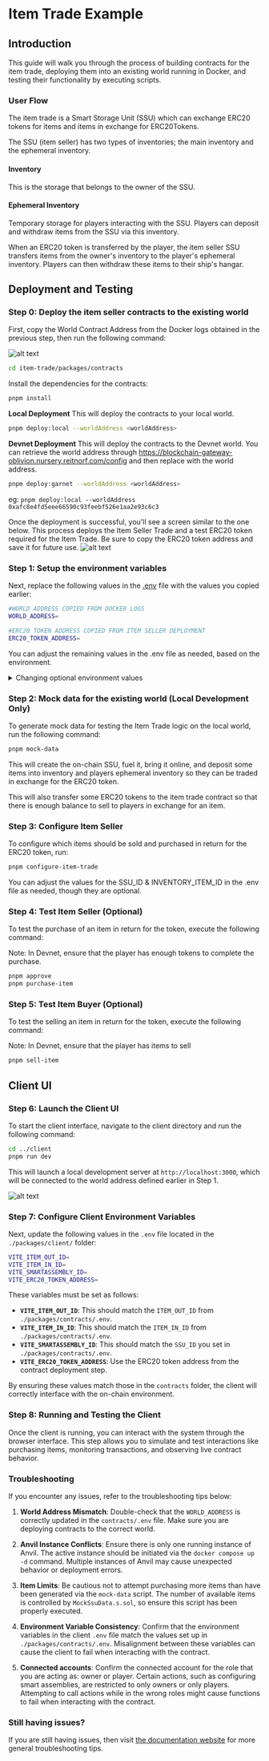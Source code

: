 # Item Trade Example

## Introduction
This guide will walk you through the process of building contracts for the item trade, deploying them into an existing world running in Docker, and testing their functionality by executing scripts. 

### User Flow
The item trade is a Smart Storage Unit (SSU) which can exchange ERC20 tokens for items and items in exchange for ERC20Tokens. 

The SSU (item seller) has two types of inventories; the main inventory and the ephemeral inventory.

#### Inventory
This is the storage that belongs to the owner of the SSU.

#### Ephemeral Inventory
Temporary storage for players interacting with the SSU. Players can deposit and withdraw items from the SSU via this inventory.

When an ERC20 token is transferred by the player, the item seller SSU transfers items from the owner's inventory to the player's ephemeral inventory. Players can then withdraw these items to their ship's hangar.

## Deployment and Testing
### Step 0: Deploy the item seller contracts to the existing world 
First, copy the World Contract Address from the Docker logs obtained in the previous step, then run the following command:

![alt text](../readme-imgs/docker_deployment.png)

```bash
cd item-trade/packages/contracts
```

Install the dependencies for the contracts:
```bash
pnpm install
```

**Local Deployment**
This will deploy the contracts to your local world.
```bash
pnpm deploy:local --worldAddress <worldAddress> 
```

**Devnet Deployment**
This will deploy the contracts to the Devnet world. You can retrieve the world address through https://blockchain-gateway-oblivion.nursery.reitnorf.com/config and then replace <worldAddress> with the world address. 
```bash
pnpm deploy:garnet --worldAddress <worldAddress> 
```


eg: `pnpm deploy:local --worldAddress 0xafc8e4fd5eee66590c93feebf526e1aa2e93c6c3`

Once the deployment is successful, you'll see a screen similar to the one below. This process deploys the Item Seller Trade and a test ERC20 token required for the Item Trade. Be sure to copy the ERC20 token address and save it for future use.
![alt text](./readme-imgs/deployment.png)


### Step 1: Setup the environment variables 
Next, replace the following values in the [.env](./packages/contracts/.env) file with the values you copied earlier:

```bash
#WORLD ADDRESS COPIED FROM DOCKER LOGS
WORLD_ADDRESS=

#ERC20 TOKEN ADDRESS COPIED FROM ITEM SELLER DEPLOYMENT
ERC20_TOKEN_ADDRESS=

```

You can adjust the remaining values in the .env file as needed, based on the environment.


<details markdown="block">
<summary>Changing optional environment values</summary>

### Setting item, price and payment address
You can set the item you want to sell and the item you want to buy, the address that receives payments, the price in Wei and the enforcedMultipleForItem

```bash
##### ITEM TRADE CONFIGURATION
#ITEM IN : SALT
ITEM_IN_ID=888
#ITEM OUT : LENS
ITEM_OUT_ID=999

ERC20_TOKEN_ADDRESS=0x6563b29D32AcAdEFA83214b322bDB8055c121bd9
RECEIVER_ADDRESS=0xf39Fd6e51aad88F6F4ce6aB8827279cffFb92266
##PRICE SHOULD BE IN WEI
PRICE_IN_WEI=500000000000000000
ENFORCED_ITEM_MULTIPLE=99
TOKEN_AMOUNT=275000000000000000000
```

To get the ITEM_IN_ID and ITEM_OUT_ID in devnet, you can follow these steps:

#### Step 0:
Right click your SSU, open the dapp window and copy the smart storage unit id.

> [!CAUTION]
> TODO: FINALIZE THIS SECTION.

![alt text](./readme-imgs/ssu_view.png)

#### Step 1:
Once you have your SSU ID, you can go to https://blockchain-gateway-test.nursery.reitnorf.com/smartdeployables/ssu_id (and replace ssu_id with your copied SSU ID). 

#### Step 2:
You should now have similar JSON to this. You want to get the item ID from the itemId in the storage items array and ephemeralInventoryItems array. The item ID should look something like: 

```json
"112603025077760770783264636189502217226733230421932850697496331082050661822826"
```

```json
"inventory": {
  "storageCapacity": 100000000000000,
  "usedCapacity": 490000000000,
  "storageItems": [
    {
      "typeId": 77518,
      "itemId": "112603025077760770783264636189502217226733230421932850697496331082050661822826",
      "quantity": 49,
      "name": "Lens 3X",
      "image": "https://devnet-data-ipfs-gateway.nursery.reitnorf.com/ipfs/QmcQzTvz9Z4koU8pvBJL94HxHtLoPoB9wDnuRE278AdbmA"
    }
  ],
  "ephemeralInventoryList": [
    {
      "ownerId": "0xbc07106cc909d37e36a1c3db35411805836bdf67",
      "ownerName": "skygirl",
      "storageCapacity": 1000000000000,
      "usedCapacity": 10000000000,
      "ephemeralInventoryItems": [
        {
          "typeId": 77518,
          "itemId": "112603025077760770783264636189502217226733230421932850697496331082050661822826",
          "quantity": 1,
          "name": "Lens 3X",
          "image": "https://devnet-data-ipfs-gateway.nursery.reitnorf.com/ipfs/QmcQzTvz9Z4koU8pvBJL94HxHtLoPoB9wDnuRE278AdbmA"
        }
      ]
    }
  ]
},
```

</details>


### Step 2: Mock data for the existing world **(Local Development Only)**
To generate mock data for testing the Item Trade logic on the local world, run the following command:

```bash
pnpm mock-data
```
This will create the on-chain SSU, fuel it, bring it online, and deposit some items into inventory and players ephemeral inventory so they can be traded in exchange for the ERC20 token.

This will also transfer some ERC20 tokens to the item trade contract so that there is enough balance to sell to players in exchange for an item.

### Step 3: Configure Item Seller 
To configure which items should be sold and purchased in return for the ERC20 token, run:

```bash
pnpm configure-item-trade
```

You can adjust the values for the SSU_ID & INVENTORY_ITEM_ID in the .env file as needed, though they are optional.

### Step 4: Test Item Seller (Optional)
To test the purchase of an item in return for the token, execute the following command:

Note: In Devnet, ensure that the player has enough tokens to complete the purchase.

```bash
pnpm approve
pnpm purchase-item
```

### Step 5: Test Item Buyer (Optional)
To test the selling an item in return for the token, execute the following command:

Note: In Devnet, ensure that the player has items to sell

```bash
pnpm sell-item
```

## Client UI

### Step 6: Launch the Client UI

To start the client interface, navigate to the client directory and run the following command:

```bash
cd ../client
pnpm run dev
```

This will launch a local development server at `http://localhost:3000`, which will be connected to the world address defined earlier in Step 1.

![alt text](./readme-imgs/item-trade-client.webp)

### Step 7: Configure Client Environment Variables

Next, update the following values in the `.env` file located in the `./packages/client/` folder:

```bash
VITE_ITEM_OUT_ID=
VITE_ITEM_IN_ID=
VITE_SMARTASSEMBLY_ID=
VITE_ERC20_TOKEN_ADDRESS=
```

These variables must be set as follows:

- **`VITE_ITEM_OUT_ID`**: This should match the `ITEM_OUT_ID` from `./packages/contracts/.env`.
- **`VITE_ITEM_IN_ID`**: This should match the `ITEM_IN_ID` from `./packages/contracts/.env`.
- **`VITE_SMARTASSEMBLY_ID`**: This should match the `SSU_ID` you set in `./packages/contracts/.env`.
- **`VITE_ERC20_TOKEN_ADDRESS`**: Use the ERC20 token address from the contract deployment step.

By ensuring these values match those in the `contracts` folder, the client will correctly interface with the on-chain environment.

### Step 8: Running and Testing the Client

Once the client is running, you can interact with the system through the browser interface. This step allows you to simulate and test interactions like purchasing items, monitoring transactions, and observing live contract behavior.

### Troubleshooting

If you encounter any issues, refer to the troubleshooting tips below:

1. **World Address Mismatch**: Double-check that the `WORLD_ADDRESS` is correctly updated in the `contracts/.env` file. Make sure you are deploying contracts to the correct world.
   
2. **Anvil Instance Conflicts**: Ensure there is only one running instance of Anvil. The active instance should be initiated via the `docker compose up -d` command. Multiple instances of Anvil may cause unexpected behavior or deployment errors.

3. **Item Limits**: Be cautious not to attempt purchasing more items than have been generated via the `mock-data` script. The number of available items is controlled by `MockSsuData.s.sol`, so ensure this script has been properly executed.

4. **Environment Variable Consistency**: Confirm that the environment variables in the client `.env` file match the values set up in `./packages/contracts/.env`. Misalignment between these variables can cause the client to fail when interacting with the contract.

5. **Connected accounts**: Confirm the connected account for the role that you are acting as: owner or player. Certain actions, such as configuring smart assemblies, are restricted to only owners or only players. Attempting to call actions while in the wrong roles might cause functions to fail when interacting with the contract.

### Still having issues?
If you are still having issues, then visit [the documentation website](https://docs.evefrontier.com/Troubleshooting) for more general troubleshooting tips.